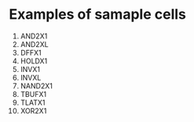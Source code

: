 # Examples of samaple cells

1. AND2X1
1. AND2XL
1. DFFX1
1. HOLDX1
1. INVX1
1. INVXL
1. NAND2X1
1. TBUFX1
1. TLATX1
1. XOR2X1
